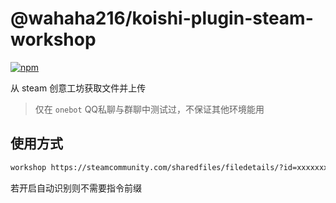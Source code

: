 # @wahaha216/koishi-plugin-steam-workshop

[![npm](https://img.shields.io/npm/v/@wahaha216/koishi-plugin-steam-workshop?style=flat-square)](https://www.npmjs.com/package/@wahaha216/koishi-plugin-steam-workshop)

从 steam 创意工坊获取文件并上传

> 仅在 `onebot` QQ私聊与群聊中测试过，不保证其他环境能用

## 使用方式

```tex
workshop https://steamcommunity.com/sharedfiles/filedetails/?id=xxxxxxxxx
```

若开启自动识别则不需要指令前缀